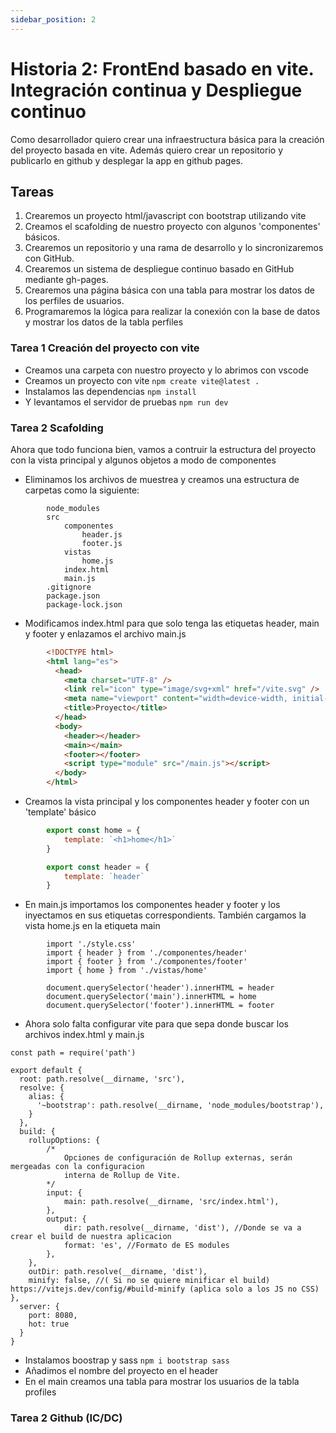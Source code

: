 ```yaml
---
sidebar_position: 2
---
```


# Historia 2: FrontEnd basado en vite. Integración continua y Despliegue continuo

Como desarrollador quiero crear una infraestructura básica para la creación del proyecto basada en vite. Además quiero crear un repositorio y publicarlo en github y desplegar la app en github pages.

## Tareas
1. Crearemos un proyecto html/javascript con bootstrap utilizando vite
2. Creamos el scafolding de nuestro proyecto con algunos 'componentes' básicos.
3. Crearemos un repositorio y una rama de desarrollo y lo sincronizaremos con GitHub.
4. Crearemos un sistema de despliegue continuo basado en GitHub mediante gh-pages.
5. Crearemos una página básica con una tabla para mostrar los datos de los perfiles de usuarios.
6. Programaremos la lógica para realizar la conexión con la base de datos y  mostrar los datos de la tabla perfiles

### Tarea 1 Creación del proyecto con vite
- Creamos una carpeta con nuestro proyecto y lo abrimos con vscode
- Creamos un proyecto con vite     `npm create vite@latest . `
- Instalamos las dependencias `npm install`
- Y levantamos el servidor de pruebas `npm run dev`
### Tarea 2 Scafolding
Ahora que todo funciona bien, vamos a contruir la estructura del proyecto con la vista principal y algunos objetos a modo de componentes
- Eliminamos los archivos de muestrea y creamos una estructura de carpetas como la siguiente:
```
        node_modules  
        src
            componentes
                header.js
                footer.js
            vistas
                home.js
            index.html 
            main.js
        .gitignore  
        package.json  
        package-lock.json  
```

- Modificamos index.html para que solo tenga las etiquetas header, main y footer y enlazamos el archivo main.js
```html index.html
        <!DOCTYPE html>
        <html lang="es">
          <head>
            <meta charset="UTF-8" />
            <link rel="icon" type="image/svg+xml" href="/vite.svg" />
            <meta name="viewport" content="width=device-width, initial-scale=1.0" />
            <title>Proyecto</title>
          </head>
          <body>
            <header></header>
            <main></main>
            <footer></footer>
            <script type="module" src="/main.js"></script>
          </body>
        </html>
```
- Creamos la vista principal y los componentes header y footer con un 'template' básico
```js home.js
        export const home = {
            template: `<h1>home</h1>`
        }
```
        
```js header.js
        export const header = {
            template: `header`
        }
```
- En main.js importamos los componentes header y footer y los inyectamos en sus etiquetas correspondients. También cargamos la vista home.js en la etiqueta main
```
        import './style.css'
        import { header } from './componentes/header'
        import { footer } from './componentes/footer'
        import { home } from './vistas/home'

        document.querySelector('header').innerHTML = header
        document.querySelector('main').innerHTML = home
        document.querySelector('footer').innerHTML = footer
```
- Ahora solo falta configurar vite para que sepa donde buscar los archivos index.html y main.js

```
const path = require('path')

export default {
  root: path.resolve(__dirname, 'src'),
  resolve: {
    alias: {
      '~bootstrap': path.resolve(__dirname, 'node_modules/bootstrap'),
    }
  },
  build: {
    rollupOptions: {
        /*
            Opciones de configuración de Rollup externas, serán mergeadas con la configuracion
            interna de Rollup de Vite.
        */
        input: {
            main: path.resolve(__dirname, 'src/index.html'),
        },
        output: {
            dir: path.resolve(__dirname, 'dist'), //Donde se va a crear el build de nuestra aplicacion
            format: 'es', //Formato de ES modules
        },
    },
    outDir: path.resolve(__dirname, 'dist'),
    minify: false, //( Si no se quiere minificar el build) https://vitejs.dev/config/#build-minify (aplica solo a los JS no CSS)
},
  server: {
    port: 8080,
    hot: true
  }
}
```
- Instalamos boostrap y sass `npm i bootstrap sass` 
- Añadimos el nombre del proyecto en el header
- En el main creamos una tabla para mostrar los usuarios de la tabla profiles

### Tarea 2 Github (IC/DC)


    

